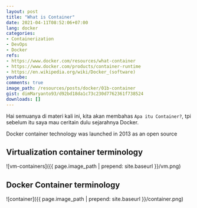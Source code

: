 ```yaml
---
layout: post
title: "What is Container"
date: 2021-04-11T08:52:06+07:00
lang: docker
categories:
- Containerization
- DevOps
- Docker
refs: 
- https://www.docker.com/resources/what-container
- https://www.docker.com/products/container-runtime
- https://en.wikipedia.org/wiki/Docker_(software)
youtube: 
comments: true
image_path: /resources/posts/docker/01b-container
gist: dimMaryanto93/d92bd18da1c73c230d7762361f738524
downloads: []
---
```


Hai semuanya di materi kali ini, kita akan membahas `Apa itu Container?`, tpi sebelum itu saya mau ceritain dulu sejarahnya Docker. 

Docker container technology was launched in 2013 as an open source

## Virtualization container terminology

![vm-containers]({{ page.image_path | prepend: site.baseurl }}/vm.png)

## Docker Container terminology

![container]({{ page.image_path | prepend: site.baseurl }}/container.png)
